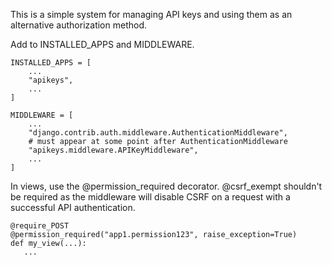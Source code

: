 This is a simple system for managing API keys and using them as an
alternative authorization method.

Add to INSTALLED_APPS and MIDDLEWARE.

```
INSTALLED_APPS = [
    ...
    "apikeys",
    ...
]

MIDDLEWARE = [
    ...
    "django.contrib.auth.middleware.AuthenticationMiddleware",
    # must appear at some point after AuthenticationMiddleware
    "apikeys.middleware.APIKeyMiddleware",
    ...
]
```

In views, use the @permission_required decorator. @csrf_exempt shouldn't
be required as the middleware will disable CSRF on a request with a
successful API authentication.

```
@require_POST
@permission_required("app1.permission123", raise_exception=True)
def my_view(...):
   ...
```
